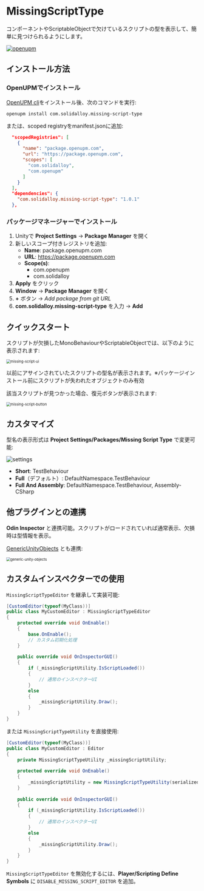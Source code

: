 # MissingScriptType
コンポーネントやScriptableObjectで欠けているスクリプトの型を表示して、簡単に見つけられるようにします。

[![openupm](https://img.shields.io/npm/v/com.solidalloy.missing-script-type?label=openupm&registry_uri=https://package.openupm.com)](https://openupm.com/packages/com.solidalloy.missing-script-type/)

## インストール方法

### OpenUPMでインストール

[OpenUPM cli](https://github.com/openupm/openupm-cli#installation)をインストール後、次のコマンドを実行:

```openupm install com.solidalloy.missing-script-type```

または、scoped registryをmanifest.jsonに追加:

```json
  "scopedRegistries": [
    {
      "name": "package.openupm.com",
      "url": "https://package.openupm.com",
      "scopes": [
        "com.solidalloy",
        "com.openupm"
      ]
    }
  ],
  "dependencies": {
    "com.solidalloy.missing-script-type": "1.0.1"
  },
```

### パッケージマネージャーでインストール

1. Unityで **Project Settings** -> **Package Manager** を開く
2. 新しいスコープ付きレジストリを追加:
   - **Name**: package.openupm.com
   - **URL**: https://package.openupm.com
   - **Scope(s)**:
     - com.openupm
     - com.solidalloy
3. **Apply** をクリック
4. **Window** -> **Package Manager** を開く
5. **+** ボタン → *Add package from git URL*
6. **com.solidalloy.missing-script-type** を入力 → **Add**

## クイックスタート

スクリプトが欠損したMonoBehaviourやScriptableObjectでは、以下のように表示されます:

<img src=".images/missing-script-ui.png" alt="missing-script-ui" style="zoom:67%;" />

以前にアサインされていたスクリプトの型名が表示されます。※パッケージインストール前にスクリプトが失われたオブジェクトのみ有効

該当スクリプトが見つかった場合、復元ボタンが表示されます:

<img src=".images/missing-script-button.png" alt="missing-script-button" style="zoom:67%;" />

## カスタマイズ

型名の表示形式は **Project Settings/Packages/Missing Script Type** で変更可能:

![settings](.images/settings.png)

- **Short**: TestBehaviour
- **Full**（デフォルト）: DefaultNamespace.TestBehaviour
- **Full And Assembly**: DefaultNamespace.TestBehaviour, Assembly-CSharp

## 他プラグインとの連携

**Odin Inspector** と連携可能。スクリプトがロードされていれば通常表示、欠損時は型情報を表示。

[GenericUnityObjects](https://github.com/SolidAlloy/GenericUnityObjects) とも連携:

<img src=".images/generic-unity-objects.png" alt="generic-unity-objects" style="zoom:67%;" />

## カスタムインスペクターでの使用

`MissingScriptTypeEditor` を継承して実装可能:

```csharp
[CustomEditor(typeof(MyClass))]
public class MyCustomEditor : MissingScriptTypeEditor
{
    protected override void OnEnable()
    {
        base.OnEnable();
        // カスタム初期化処理
    }
    
    public override void OnInspectorGUI()
    {
        if (_missingScriptUtility.IsScriptLoaded())
        {
            // 通常のインスペクターUI
        }
        else
        {
            _missingScriptUtility.Draw();
        }
    }
}
```

または `MissingScriptTypeUtility` を直接使用:

```csharp
[CustomEditor(typeof(MyClass))]
public class MyCustomEditor : Editor
{
    private MissingScriptTypeUtility _missingScriptUtility;
    
    protected override void OnEnable()
    {
        _missingScriptUtility = new MissingScriptTypeUtility(serializedObject);
    }
    
    public override void OnInspectorGUI()
    {
        if (_missingScriptUtility.IsScriptLoaded())
        {
            // 通常のインスペクターUI
        }
        else
        {
            _missingScriptUtility.Draw();
        }
    }
}
```

`MissingScriptTypeEditor` を無効化するには、**Player/Scripting Define Symbols** に `DISABLE_MISSING_SCRIPT_EDITOR` を追加。